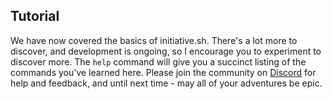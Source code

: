 

## Tutorial

We have now covered the basics of initiative.sh. There's a lot more to discover,
and development is ongoing, so I encourage you to experiment to discover more.
The `help` command will give you a succinct listing of the commands you've
learned here. Please join the community on
[Discord](https://discord.gg/ZrqJPpxXVZ) for help and feedback, and until next
time - may all of your adventures be epic.
